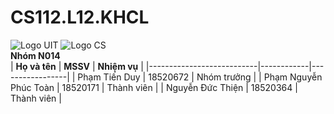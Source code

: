 # CS112.L12.KHCL
![Logo UIT](https://tuoitre.uit.edu.vn/wp-content/uploads/2015/07/logo-uit.png) ![Logo CS](https://cs.uit.edu.vn/wp-content/uploads/2017/08/logocs.png)  
**Nhóm N014**  
|       **Họ và tên**       |  **MSSV**  |  **Nhiệm vụ**   |
|---------------------------|------------|-----------------|
|       Phạm Tiến Duy       |  18520672  |   Nhóm trưởng   |
|   Phạm Nguyễn Phúc Toàn   |  18520171  |   Thành viên    |
|     Nguyễn Đức Thiện      |  18520364  |   Thành viên    |
